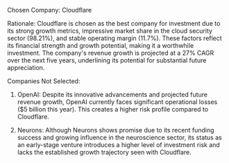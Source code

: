 Chosen Company: Cloudflare

Rationale: Cloudflare is chosen as the best company for investment due to its strong growth metrics, impressive market share in the cloud security sector (98.21%), and stable operating margin (11.7%). These factors reflect its financial strength and growth potential, making it a worthwhile investment. The company's revenue growth is projected at a 27% CAGR over the next five years, underlining its potential for substantial future appreciation.

Companies Not Selected:
1. OpenAI: Despite its innovative advancements and projected future revenue growth, OpenAI currently faces significant operational losses ($5 billion this year). This creates a higher risk profile compared to Cloudflare.

2. Neurons: Although Neurons shows promise due to its recent funding success and growing influence in the neuroscience sector, its status as an early-stage venture introduces a higher level of investment risk and lacks the established growth trajectory seen with Cloudflare.
